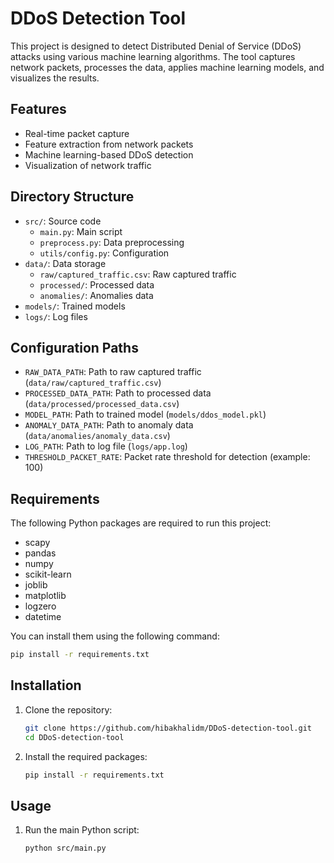 # DDoS Detection Tool

This project is designed to detect Distributed Denial of Service (DDoS) attacks using various machine learning algorithms. The tool captures network packets, processes the data, applies machine learning models, and visualizes the results.

## Features
- Real-time packet capture
- Feature extraction from network packets
- Machine learning-based DDoS detection
- Visualization of network traffic
## Directory Structure

- `src/`: Source code
  - `main.py`: Main script
  - `preprocess.py`: Data preprocessing
  - `utils/config.py`: Configuration
- `data/`: Data storage
  - `raw/captured_traffic.csv`: Raw captured traffic
  - `processed/`: Processed data
  - `anomalies/`: Anomalies data
- `models/`: Trained models
- `logs/`: Log files

## Configuration Paths

- `RAW_DATA_PATH`: Path to raw captured traffic (`data/raw/captured_traffic.csv`)
- `PROCESSED_DATA_PATH`: Path to processed data (`data/processed/processed_data.csv`)
- `MODEL_PATH`: Path to trained model (`models/ddos_model.pkl`)
- `ANOMALY_DATA_PATH`: Path to anomaly data (`data/anomalies/anomaly_data.csv`)
- `LOG_PATH`: Path to log file (`logs/app.log`)
- `THRESHOLD_PACKET_RATE`: Packet rate threshold for detection (example: 100)
## Requirements

The following Python packages are required to run this project:
- scapy
- pandas
- numpy
- scikit-learn
- joblib
- matplotlib
- logzero
- datetime

You can install them using the following command:
```bash
pip install -r requirements.txt
```

## Installation
1. Clone the repository:
    ```bash
    git clone https://github.com/hibakhalidm/DDoS-detection-tool.git
    cd DDoS-detection-tool
    ```

2. Install the required packages:
    ```bash
    pip install -r requirements.txt
    ```

## Usage
1. Run the main Python script:
    ```bash
    python src/main.py
    ```


